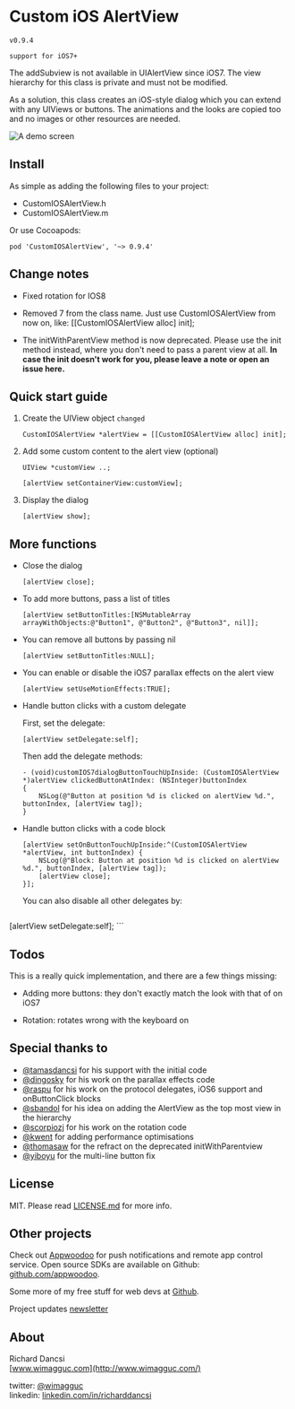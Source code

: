 # Custom iOS AlertView

`v0.9.4`

`support for iOS7+`

The addSubview is not available in UIAlertView since iOS7. The view hierarchy for this class is private and must not be modified.

As a solution, this class creates an iOS-style dialog which you can extend with any UIViews or buttons. The animations and the looks are copied too and no images or other resources are needed.

![A demo screen](Docs/screen.png)

## Install

As simple as adding the following files to your project:

* CustomIOSAlertView.h
* CustomIOSAlertView.m

Or use Cocoapods:

```
pod 'CustomIOSAlertView', '~> 0.9.4'
```

## Change notes

* Fixed rotation for IOS8

* Removed 7 from the class name. Just use CustomIOSAlertView from now on, like: [[CustomIOSAlertView alloc] init];

* The initWithParentView method is now deprecated. Please use the init method instead, where you don't need to pass a parent view at all. **In case the init doesn't work for you, please leave a note or open an issue here.**

## Quick start guide

1. Create the UIView object `changed`

    ```
    CustomIOSAlertView *alertView = [[CustomIOSAlertView alloc] init];
    ```

2. Add some custom content to the alert view (optional)

    ```
    UIView *customView ..;

    [alertView setContainerView:customView];
    ```

3. Display the dialog

    ```
    [alertView show];
    ```

## More functions

* Close the dialog

    ```
    [alertView close];
    ```

* To add more buttons, pass a list of titles

    ```
    [alertView setButtonTitles:[NSMutableArray arrayWithObjects:@"Button1", @"Button2", @"Button3", nil]];
    ```

* You can remove all buttons by passing nil

    ```
    [alertView setButtonTitles:NULL];
    ```

* You can enable or disable the iOS7 parallax effects on the alert view

    ```
    [alertView setUseMotionEffects:TRUE];
    ```

* Handle button clicks with a custom delegate

    First, set the delegate:

    ```
    [alertView setDelegate:self];
    ```

    Then add the delegate methods:

    ```
    - (void)customIOS7dialogButtonTouchUpInside: (CustomIOSAlertView *)alertView clickedButtonAtIndex: (NSInteger)buttonIndex
    {
        NSLog(@"Button at position %d is clicked on alertView %d.", buttonIndex, [alertView tag]);
    }
    ```

* Handle button clicks with a code block

    ```
    [alertView setOnButtonTouchUpInside:^(CustomIOSAlertView *alertView, int buttonIndex) {
        NSLog(@"Block: Button at position %d is clicked on alertView %d.", buttonIndex, [alertView tag]);
        [alertView close];
    }];
    ```

    You can also disable all other delegates by:

    ```
[alertView setDelegate:self];
    ```

## Todos

This is a really quick implementation, and there are a few things missing:

* Adding more buttons: they don't exactly match the look with that of on iOS7

* Rotation: rotates wrong with the keyboard on

## Special thanks to

* [@tamasdancsi](https://github.com/tamasdancsi) for his support with the initial code  
* [@dingosky](https://github.com/dingosky) for his work on the parallax effects code  
* [@raspu](https://github.com/raspu) for his work on the protocol delegates, iOS6 support and onButtonClick blocks  
* [@sbandol](https://github.com/sbandol) for his idea on adding the AlertView as the top most view in the hierarchy
* [@scorpiozj](https://github.com/scorpiozj) for his work on the rotation code
* [@kwent](https://github.com/kwent) for adding performance optimisations
* [@thomasaw](https://github.com/thomasaw) for the refract on the deprecated initWithParentview
* [@yiboyu](https://github.com/yiboyu) for the multi-line button fix


## License

MIT. Please read [LICENSE.md](https://github.com/wimagguc/ios-custom-alertview/blob/master/LICENSE.md) for more info.

## Other projects

Check out [Appwoodoo](http://www.appwoodoo.com/) for push notifications and remote app control service. Open source SDKs are available on Github: [github.com/appwoodoo](https://github.com/appwoodoo?tab=repositories).

Some more of my free stuff for web devs at [Github](https://github.com/wimagguc?tab=repositories).

Project updates [newsletter](http://wimagguc.us4.list-manage.com/subscribe/post?u=83343dbd708d35d76618f66c5&id=da7cc7f1dc)

## About

Richard Dancsi  
[www.wimagguc.com](http://www.wimagguc.com/)  

twitter: [@wimagguc](http://twitter.com/wimagguc)  
linkedin: [linkedin.com/in/richarddancsi](http://linkedin.com/in/richarddancsi)  
